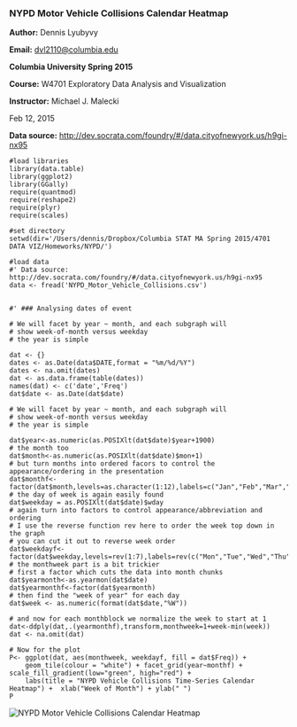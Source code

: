 ### NYPD Motor Vehicle Collisions Calendar Heatmap

**Author:** Dennis Lyubyvy

**Email:** dvl2110@columbia.edu

**Columbia University Spring 2015**

**Course:** W4701 Exploratory Data Analysis and Visualization

**Instructor:** Michael J. Malecki

Feb 12, 2015

**Data source:** http://dev.socrata.com/foundry/#/data.cityofnewyork.us/h9gi-nx95

``` {r}
#load libraries
library(data.table)
library(ggplot2)
library(GGally)
require(quantmod)
require(reshape2)
require(plyr)
require(scales)

#set directory
setwd(dir='/Users/dennis/Dropbox/Columbia STAT MA Spring 2015/4701 DATA VIZ/Homeworks/NYPD/')

#load data 
#' Data source: http://dev.socrata.com/foundry/#/data.cityofnewyork.us/h9gi-nx95
data <- fread('NYPD_Motor_Vehicle_Collisions.csv')


#' ### Analysing dates of event

# We will facet by year ~ month, and each subgraph will
# show week-of-month versus weekday
# the year is simple

dat <- {}
dates <- as.Date(data$DATE,format = "%m/%d/%Y")
dates <- na.omit(dates)
dat <- as.data.frame(table(dates))
names(dat) <- c('date','Freq')
dat$date <- as.Date(dat$date)

# We will facet by year ~ month, and each subgraph will
# show week-of-month versus weekday
# the year is simple

dat$year<-as.numeric(as.POSIXlt(dat$date)$year+1900)
# the month too 
dat$month<-as.numeric(as.POSIXlt(dat$date)$mon+1)
# but turn months into ordered facors to control the appearance/ordering in the presentation
dat$monthf<-factor(dat$month,levels=as.character(1:12),labels=c("Jan","Feb","Mar","Apr","May","Jun","Jul","Aug","Sep","Oct","Nov","Dec"),ordered=TRUE)
# the day of week is again easily found
dat$weekday = as.POSIXlt(dat$date)$wday
# again turn into factors to control appearance/abbreviation and ordering
# I use the reverse function rev here to order the week top down in the graph
# you can cut it out to reverse week order
dat$weekdayf<-factor(dat$weekday,levels=rev(1:7),labels=rev(c("Mon","Tue","Wed","Thu","Fri","Sat","Sun")),ordered=TRUE)
# the monthweek part is a bit trickier 
# first a factor which cuts the data into month chunks
dat$yearmonth<-as.yearmon(dat$date)
dat$yearmonthf<-factor(dat$yearmonth)
# then find the "week of year" for each day
dat$week <- as.numeric(format(dat$date,"%W"))

# and now for each monthblock we normalize the week to start at 1 
dat<-ddply(dat,.(yearmonthf),transform,monthweek=1+week-min(week))
dat <- na.omit(dat)

# Now for the plot
P<- ggplot(dat, aes(monthweek, weekdayf, fill = dat$Freq)) + 
    geom_tile(colour = "white") + facet_grid(year~monthf) + scale_fill_gradient(low="green", high="red") +
    labs(title = "NYPD Vehicle Collisions Time-Series Calendar Heatmap") +  xlab("Week of Month") + ylab(" ")
P
```
![NYPD Motor Vehicle Collisions Calendar Heatmap](/_assets/MiniAssigment_dvl2110_heatmap.png)


